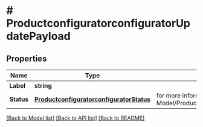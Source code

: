 # # ProductconfiguratorconfiguratorUpdatePayload


## Properties 


Name | Type | Description | Notes
------------ | ------------- | ------------- | -------------
**Label**| **string** |   | [optional]
**Status**| [**ProductconfiguratorconfiguratorStatus**](ProductconfiguratorconfiguratorStatus.md) |  for more information please, see Model/ProductconfiguratorconfiguratorStatus.php  | [optional] [default to PRODUCTCONFIGURATORCONFIGURATORSTATUS_UNKNOWN]


[[Back to Model list]](../../README.md#models) [[Back to API list]](../../README.md#endpoints) [[Back to README]](../../README.md)

